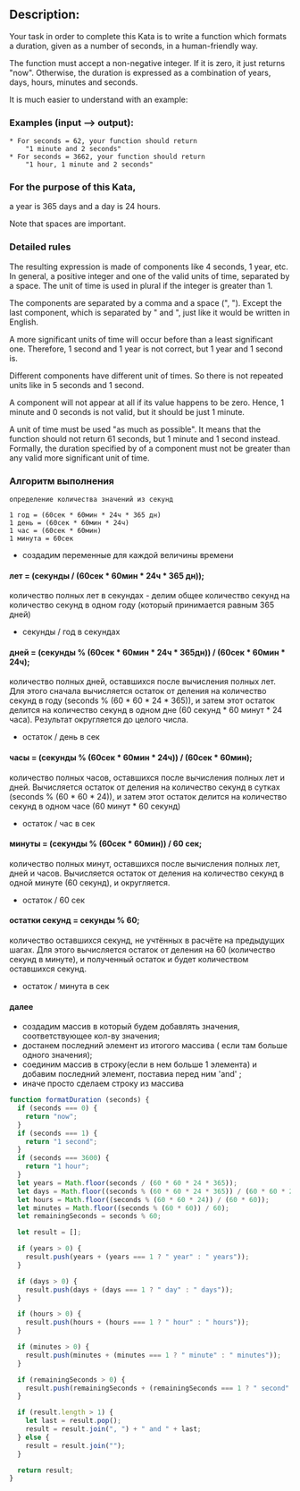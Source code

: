 
## Description:
Your task in order to complete this Kata is to write a function which formats a duration, given as a number of seconds, in a human-friendly way.

The function must accept a non-negative integer. If it is zero, it just returns "now". Otherwise, the duration is expressed as a combination of years, days, hours, minutes and seconds.

It is much easier to understand with an example:

### Examples (input --> output):

```
* For seconds = 62, your function should return
    "1 minute and 2 seconds"
* For seconds = 3662, your function should return
    "1 hour, 1 minute and 2 seconds"
```
### For the purpose of this Kata,
a year is 365 days and a day is 24 hours.

Note that spaces are important.


### Detailed rules
The resulting expression is made of components like 4 seconds, 1 year, etc. In general, a positive integer and one of the valid units of time, separated by a space. The unit of time is used in plural if the integer is greater than 1.

The components are separated by a comma and a space (", "). Except the last component, which is separated by " and ", just like it would be written in English.

A more significant units of time will occur before than a least significant one. Therefore, 1 second and 1 year is not correct, but 1 year and 1 second is.

Different components have different unit of times. So there is not repeated units like in 5 seconds and 1 second.

A component will not appear at all if its value happens to be zero. Hence, 1 minute and 0 seconds is not valid, but it should be just 1 minute.

A unit of time must be used "as much as possible". It means that the function should not return 61 seconds, but 1 minute and 1 second instead. Formally, the duration specified by of a component must not be greater than any valid more significant unit of time.

### Алгоритм выполнения
```
определение количества значений из секунд

1 год = (60сек * 60мин * 24ч * 365 дн)
1 день = (60сек * 60мин * 24ч)
1 час = (60сек * 60мин)
1 минута = 60сек
```

- создадим переменные для каждой величины времени
#### лет = (секунды /   (60сек * 60мин * 24ч * 365 дн));
количество полных лет в секундах - делим общее количество секунд на количество секунд в одном году
 (который принимается равным 365 дней)
- секунды / год в секундах

#### дней = (секунды % (60сек * 60мин * 24ч * 365дн)) / (60сек * 60мин * 24ч);
количество полных дней, оставшихся после вычисления полных лет. Для этого сначала вычисляется остаток от деления на количество секунд в году (seconds % (60 * 60 * 24 * 365)), и затем этот остаток делится на количество секунд в одном дне (60 секунд * 60 минут * 24 часа). Результат округляется до целого числа.
- остаток / день в сек

#### часы = (секунды % (60сек * 60мин * 24ч)) /  (60сек * 60мин);
количество полных часов, оставшихся после вычисления полных лет и дней. Вычисляется остаток от деления на количество секунд в сутках (seconds % (60 * 60 * 24)), и затем этот остаток делится на количество секунд в одном часе
(60 минут * 60 секунд)
- остаток / час в сек

#### минуты = (секунды % (60сек * 60мин))  / 60 сек;
количество полных минут, оставшихся после вычисления полных лет, дней и часов.
Вычисляется остаток от деления на количество секунд в одной минуте (60 секунд), и округляется.
- остаток / 60 сек


#### остатки секунд = секунды % 60;
количество оставшихся секунд, не учтённых в расчёте на предыдущих шагах. Для этого вычисляется остаток от деления на 60 (количество секунд в минуте), и полученный остаток и будет количеством оставшихся секунд.
- остаток / минута в сек
#### далее
- создадим массив в который будем добавлять значения, соответствующее кол-ву значения;
- достанем последний элемент из итогого массивa ( если там больше одного значения);
- соединим массив в строку(если в нем больше 1 элемента) и добавим последний элемент, поставиа перед ним 'and' ;
- иначе просто сделаем строку из массива


```javascript
function formatDuration (seconds) {
  if (seconds === 0) {
    return "now";
  }
  if (seconds === 1) {
    return "1 second";
  }
  if (seconds === 3600) {
    return "1 hour";
  }
  let years = Math.floor(seconds / (60 * 60 * 24 * 365));
  let days = Math.floor((seconds % (60 * 60 * 24 * 365)) / (60 * 60 * 24));
  let hours = Math.floor((seconds % (60 * 60 * 24)) / (60 * 60));
  let minutes = Math.floor((seconds % (60 * 60)) / 60);
  let remainingSeconds = seconds % 60;

  let result = [];

  if (years > 0) {
    result.push(years + (years === 1 ? " year" : " years"));
  }

  if (days > 0) {
    result.push(days + (days === 1 ? " day" : " days"));
  }

  if (hours > 0) {
    result.push(hours + (hours === 1 ? " hour" : " hours"));
  }

  if (minutes > 0) {
    result.push(minutes + (minutes === 1 ? " minute" : " minutes"));
  }

  if (remainingSeconds > 0) {
    result.push(remainingSeconds + (remainingSeconds === 1 ? " second" : " seconds"));
  }

  if (result.length > 1) {
    let last = result.pop();
    result = result.join(", ") + " and " + last;
  } else {
    result = result.join("");
  }

  return result;
}

```
